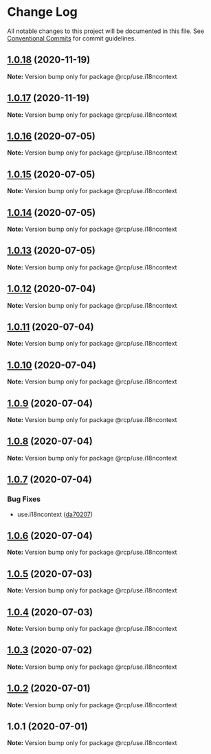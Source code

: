 # Change Log

All notable changes to this project will be documented in this file.
See [Conventional Commits](https://conventionalcommits.org) for commit guidelines.

<a name="1.0.18"></a>
## [1.0.18](https://github.com/imcuttle/rcp/compare/@rcp/use.i18ncontext@1.0.17...@rcp/use.i18ncontext@1.0.18) (2020-11-19)

**Note:** Version bump only for package @rcp/use.i18ncontext





<a name="1.0.17"></a>
## [1.0.17](https://github.com/imcuttle/rcp/compare/@rcp/use.i18ncontext@1.0.16...@rcp/use.i18ncontext@1.0.17) (2020-11-19)

**Note:** Version bump only for package @rcp/use.i18ncontext





<a name="1.0.16"></a>

## [1.0.16](https://github.com/imcuttle/rcp/compare/@rcp/use.i18ncontext@1.0.15...@rcp/use.i18ncontext@1.0.16) (2020-07-05)

**Note:** Version bump only for package @rcp/use.i18ncontext

<a name="1.0.15"></a>

## [1.0.15](https://github.com/imcuttle/rcp/compare/@rcp/use.i18ncontext@1.0.14...@rcp/use.i18ncontext@1.0.15) (2020-07-05)

**Note:** Version bump only for package @rcp/use.i18ncontext

<a name="1.0.14"></a>

## [1.0.14](https://github.com/imcuttle/rcp/compare/@rcp/use.i18ncontext@1.0.13...@rcp/use.i18ncontext@1.0.14) (2020-07-05)

**Note:** Version bump only for package @rcp/use.i18ncontext

<a name="1.0.13"></a>

## [1.0.13](https://github.com/imcuttle/rcp/compare/@rcp/use.i18ncontext@1.0.12...@rcp/use.i18ncontext@1.0.13) (2020-07-05)

**Note:** Version bump only for package @rcp/use.i18ncontext

<a name="1.0.12"></a>

## [1.0.12](https://github.com/imcuttle/rcp/compare/@rcp/use.i18ncontext@1.0.11...@rcp/use.i18ncontext@1.0.12) (2020-07-04)

**Note:** Version bump only for package @rcp/use.i18ncontext

<a name="1.0.11"></a>

## [1.0.11](https://github.com/imcuttle/rcp/compare/@rcp/use.i18ncontext@1.0.10...@rcp/use.i18ncontext@1.0.11) (2020-07-04)

**Note:** Version bump only for package @rcp/use.i18ncontext

<a name="1.0.10"></a>

## [1.0.10](https://github.com/imcuttle/rcp/compare/@rcp/use.i18ncontext@1.0.9...@rcp/use.i18ncontext@1.0.10) (2020-07-04)

**Note:** Version bump only for package @rcp/use.i18ncontext

<a name="1.0.9"></a>

## [1.0.9](https://github.com/imcuttle/rcp/compare/@rcp/use.i18ncontext@1.0.8...@rcp/use.i18ncontext@1.0.9) (2020-07-04)

**Note:** Version bump only for package @rcp/use.i18ncontext

<a name="1.0.8"></a>

## [1.0.8](https://github.com/imcuttle/rcp/compare/@rcp/use.i18ncontext@1.0.7...@rcp/use.i18ncontext@1.0.8) (2020-07-04)

**Note:** Version bump only for package @rcp/use.i18ncontext

<a name="1.0.7"></a>

## [1.0.7](https://github.com/imcuttle/rcp/compare/@rcp/use.i18ncontext@1.0.6...@rcp/use.i18ncontext@1.0.7) (2020-07-04)

### Bug Fixes

- use.i18ncontext ([da70207](https://github.com/imcuttle/rcp/commit/da70207))

<a name="1.0.6"></a>

## [1.0.6](https://github.com/imcuttle/rcp/compare/@rcp/use.i18ncontext@1.0.5...@rcp/use.i18ncontext@1.0.6) (2020-07-04)

**Note:** Version bump only for package @rcp/use.i18ncontext

<a name="1.0.5"></a>

## [1.0.5](https://github.com/imcuttle/rcp/compare/@rcp/use.i18ncontext@1.0.4...@rcp/use.i18ncontext@1.0.5) (2020-07-03)

**Note:** Version bump only for package @rcp/use.i18ncontext

<a name="1.0.4"></a>

## [1.0.4](https://github.com/imcuttle/rcp/compare/@rcp/use.i18ncontext@1.0.3...@rcp/use.i18ncontext@1.0.4) (2020-07-03)

**Note:** Version bump only for package @rcp/use.i18ncontext

<a name="1.0.3"></a>

## [1.0.3](https://github.com/imcuttle/rcp/compare/@rcp/use.i18ncontext@1.0.2...@rcp/use.i18ncontext@1.0.3) (2020-07-02)

**Note:** Version bump only for package @rcp/use.i18ncontext

<a name="1.0.2"></a>

## [1.0.2](https://github.com/imcuttle/rcp/compare/@rcp/use.i18ncontext@1.0.1...@rcp/use.i18ncontext@1.0.2) (2020-07-01)

**Note:** Version bump only for package @rcp/use.i18ncontext

<a name="1.0.1"></a>

## 1.0.1 (2020-07-01)

**Note:** Version bump only for package @rcp/use.i18ncontext
